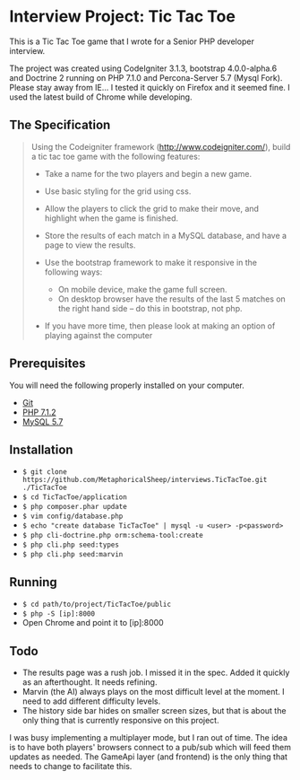 # Interview Project: Tic Tac Toe

This is a Tic Tac Toe game that I wrote for a Senior PHP developer interview.

The project was created using CodeIgniter 3.1.3, bootstrap 4.0.0-alpha.6 and Doctrine 2 running on PHP 7.1.0 and Percona-Server 5.7 (Mysql Fork). 
Please stay away from IE...
I tested it quickly on Firefox and it seemed fine. I used the latest build of Chrome while developing.


## The Specification

> Using the Codeigniter framework (http://www.codeigniter.com/), build a tic tac toe game with the following features:
> * Take a name for the two players and begin a new game.
> * Use basic styling for the grid using css.
> * Allow the players to click the grid to make their move, and highlight when the game is finished.
> * Store the results of each match in a MySQL database, and have a page to view the results.
> * Use the bootstrap framework to make it responsive in the following ways:
>   * On mobile device, make the game full screen.
>   * On desktop browser have the results of the last 5 matches on the right hand side – do this in bootstrap, not php.
>
> * If you have more time, then please look at making an option of playing against the computer


## Prerequisites

You will need the following properly installed on your computer.

* [Git](http://git-scm.com/)
* [PHP 7.1.2](http://php.net/downloads.php)
* [MySQL 5.7](http://dev.mysql.com/downloads/)


## Installation

* `$ git clone https://github.com/MetaphoricalSheep/interviews.TicTacToe.git ./TicTacToe`
* `$ cd TicTacToe/application`
* `$ php composer.phar update`
* `$ vim config/database.php`
* `$ echo "create database TicTacToe" | mysql -u <user> -p<password>`
* `$ php cli-doctrine.php orm:schema-tool:create`
* `$ php cli.php seed:types`
* `$ php cli.php seed:marvin`


## Running

* `$ cd path/to/project/TicTacToe/public`
* `$ php -S [ip]:8000`
* Open Chrome and point it to [ip]:8000


## Todo

* The results page was a rush job. I missed it in the spec. Added it quickly as an afterthought. It needs refining.
* Marvin (the AI) always plays on the most difficult level at the moment. I need to add different difficulty levels.
* The history side bar hides on smaller screen sizes, but that is about the only thing that is currently responsive on this project.

I was busy implementing a multiplayer mode, but I ran out of time. The idea is to have both players' browsers connect to a pub/sub which will feed them updates as needed. The GameApi layer (and frontend) is the only thing that needs to change to facilitate this.
